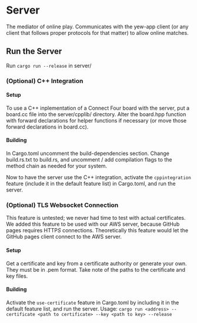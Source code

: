 # Server
The mediator of online play. Communicates with the yew-app client (or any client that follows proper protocols for that matter) to allow online matches.

## Run the Server
Run `cargo run --release` in server/

### (Optional) C++ Integration
#### Setup
To use a C++ inplementation of a Connect Four board with the server, put a board.cc file into the server/cpplib/ directory. Alter the board.hpp function with forward declarations for helper functions if necessary (or move those forward declarations in board.cc).

#### Building
In Cargo.toml uncomment the build-dependencies section. Change build.rs.txt to build.rs, and uncomment / add compilation flags to the method chain as needed for your system.

Now to have the server use the C++ integration, activate the `cppintegration` feature (include it in the default feature list) in Cargo.toml, and run the server.

### (Optional) TLS Websocket Connection
This feature is untested; we never had time to test with actual certificates. We added this feature to be used with our AWS server, because GitHub pages requires HTTP*S* connections. Theoretically this feature would let the GitHub pages client connect to the AWS server.

#### Setup
Get a certificate and key from a certificate authority or generate your own. They must be in .pem format. Take note of the paths to the certificate and key files.

#### Building
Activate the `use-certificate` feature in Cargo.toml by including it in the default feature list, and run the server. Usage: `cargo run <address> --certificate <path to certificate> --key <path to key> --release`